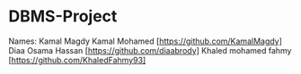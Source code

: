 # DBMS-Project

Names:
Kamal Magdy Kamal Mohamed               [https://github.com/KamalMagdy]
Diaa Osama Hassan                       [https://github.com/diaabrody]
Khaled mohamed fahmy                    [https://github.com/KhaledFahmy93]
